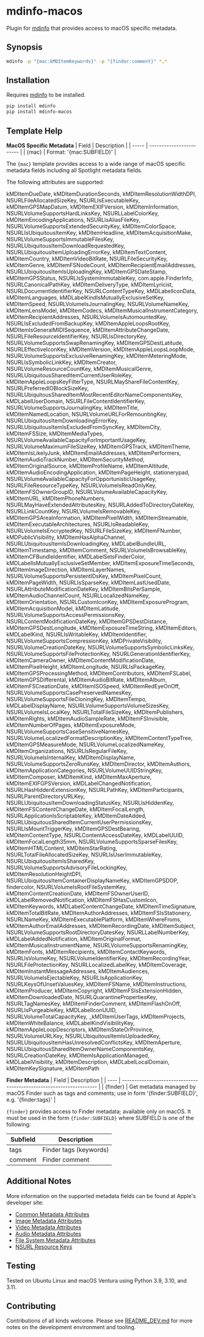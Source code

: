 # mdinfo-macos

Plugin for [mdinfo](https://github.com/RhetTbull/mdinfo) that provides access to macOS specific metadata.

## Synopsis

```bash
mdinfo -p "{mac:kMDItemKeywords}" -p "{finder:comment}" *.*
```

## Installation

Requires [mdinfo](https://github.com/RhetTbull/mdinfo) to be installed.

```bash
pip install mdinfo
pip install mdinfo-macos
```

## Template Help

<!-- [[[cog
import cog
from mdinfo_macos import get_markdown_help 
cog.out(
    "\n{}\n".format(get_markdown_help())
)
]]] -->

**MacOS Specific Metadata**
| Field | Description              |
| ----- | ------------------------ |
| {mac} | Format: '{mac:SUBFIELD}' |


The `{mac}` template provides access to a wide range of macOS specific metadata fields
including all Spotlight metadata fields. 

The following attributes are supported:

kMDItemDueDate, kMDItemDurationSeconds, kMDItemResolutionWidthDPI, NSURLFileAllocatedSizeKey, NSURLIsExecutableKey, kMDItemGPSMapDatum, kMDItemEXIFVersion, kMDItemInformation, NSURLVolumeSupportsHardLinksKey, NSURLLabelColorKey, kMDItemEncodingApplications, NSURLIsAliasFileKey, NSURLVolumeSupportsExtendedSecurityKey, kMDItemColorSpace, NSURLIsUbiquitousItemKey, kMDItemHeadline, kMDItemAcquisitionMake, NSURLVolumeSupportsImmutableFilesKey, NSURLUbiquitousItemDownloadRequestedKey, NSURLUbiquitousItemUploadingErrorKey, kMDItemTextContent, kMDItemCountry, kMDItemVideoBitRate, NSURLFileSecurityKey, kMDItemGenre, kMDItemFSNodeCount, kMDItemRecipientEmailAddresses, NSURLUbiquitousItemIsUploadingKey, kMDItemGPSDateStamp, kMDItemGPSStatus, NSURLIsSystemImmutableKey, com.apple.FinderInfo, NSURLCanonicalPathKey, kMDItemDeliveryType, kMDItemLyricist, NSURLDocumentIdentifierKey, NSURLContentTypeKey, kMDLabelIconData, kMDItemLanguages, kMDLabelKindIsMutuallyExclusiveSetKey, kMDItemSpeed, NSURLVolumeIsJournalingKey, NSURLVolumeNameKey, kMDItemLensModel, kMDItemCodecs, kMDItemMusicalInstrumentCategory, kMDItemRecipientAddresses, NSURLVolumeIsAutomountedKey, NSURLIsExcludedFromBackupKey, kMDItemAppleLoopsRootKey, kMDItemIsGeneralMIDISequence, kMDItemAttributeChangeDate, NSURLFileResourceIdentifierKey, NSURLIsDirectoryKey, NSURLVolumeSupportsSwapRenamingKey, kMDItemGPSDestLatitude, NSURLEffectiveIconKey, kMDItemVersion, kMDItemAppleLoopsLoopMode, NSURLVolumeSupportsExclusiveRenamingKey, kMDItemMeteringMode, NSURLIsSymbolicLinkKey, kMDItemCreator, NSURLVolumeResourceCountKey, kMDItemMusicalGenre, NSURLUbiquitousSharedItemCurrentUserRoleKey, kMDItemAppleLoopsKeyFilterType, NSURLMayShareFileContentKey, NSURLPreferredIOBlockSizeKey, NSURLUbiquitousSharedItemMostRecentEditorNameComponentsKey, kMDLabelUserDomain, NSURLFileContentIdentifierKey, NSURLVolumeSupportsJournalingKey, kMDItemTitle, kMDItemNamedLocation, NSURLVolumeURLForRemountingKey, NSURLUbiquitousItemDownloadingErrorKey, NSURLUbiquitousItemIsExcludedFromSyncKey, kMDItemCity, kMDItemFSSize, kMDItemMediaTypes, NSURLVolumeAvailableCapacityForImportantUsageKey, NSURLVolumeMaximumFileSizeKey, kMDItemGPSTrack, kMDItemTheme, kMDItemIsLikelyJunk, kMDItemEmailAddresses, kMDItemPerformers, kMDItemAudioTrackNumber, kMDItemSecurityMethod, kMDItemOriginalSource, kMDItemProfileName, kMDItemAltitude, kMDItemAudioEncodingApplication, kMDItemPageHeight, stationerypad, NSURLVolumeAvailableCapacityForOpportunisticUsageKey, NSURLFileResourceTypeKey, NSURLVolumeIsReadOnlyKey, kMDItemFSOwnerGroupID, NSURLVolumeAvailableCapacityKey, kMDItemURL, kMDItemPhoneNumbers, NSURLMayHaveExtendedAttributesKey, NSURLAddedToDirectoryDateKey, NSURLLinkCountKey, NSURLVolumeIsRemovableKey, kMDItemGPSAreaInformation, kMDItemPixelWidth, kMDItemStreamable, kMDItemExecutableArchitectures, NSURLIsReadableKey, NSURLVolumeIsEncryptedKey, NSURLFileSizeKey, kMDItemFNumber, kMDPublicVisibility, kMDItemHasAlphaChannel, NSURLUbiquitousItemIsDownloadingKey, kMDLabelBundleURL, kMDItemTimestamp, kMDItemComment, NSURLVolumeIsBrowsableKey, kMDItemCFBundleIdentifier, kMDLabelSetsFinderColor, kMDLabelIsMutuallyExclusiveSetMember, kMDItemExposureTimeSeconds, kMDItemImageDirection, kMDItemLayerNames, NSURLVolumeSupportsPersistentIDsKey, kMDItemPixelCount, kMDItemPageWidth, NSURLIsSparseKey, kMDItemLastUsedDate, NSURLAttributeModificationDateKey, kMDItemBitsPerSample, kMDItemAudioChannelCount, NSURLLocalizedNameKey, kMDItemOrientation, NSURLCustomIconKey, kMDItemExposureProgram, kMDItemAcquisitionModel, kMDItemLatitude, NSURLVolumeSupportsAccessPermissionsKey, NSURLContentModificationDateKey, kMDItemGPSDestDistance, kMDItemGPSDestLongitude, kMDItemExposureTimeString, kMDItemEditors, kMDLabelKind, NSURLIsWritableKey, kMDItemIdentifier, NSURLVolumeSupportsCompressionKey, kMDPrivateVisibility, NSURLVolumeCreationDateKey, NSURLVolumeSupportsSymbolicLinksKey, NSURLVolumeSupportsFileProtectionKey, NSURLGenerationIdentifierKey, kMDItemCameraOwner, kMDItemContentModificationDate, kMDItemPixelHeight, kMDItemLongitude, NSURLIsPackageKey, kMDItemGPSProcessingMethod, kMDItemContributors, kMDItemFSLabel, kMDItemGPSDifferental, kMDItemAudioBitRate, kMDItemAlbum, kMDItemFSCreationDate, kMDItemISOSpeed, kMDItemRedEyeOnOff, NSURLVolumeSupportsCasePreservedNamesKey, NSURLVolumeSupportsFileCloningKey, kMDItemTempo, kMDLabelDisplayName, NSURLVolumeSupportsVolumeSizesKey, NSURLVolumeIsLocalKey, NSURLTotalFileSizeKey, kMDItemPublishers, kMDItemRights, kMDItemAudioSampleRate, kMDItemFSInvisible, kMDItemNumberOfPages, kMDItemExposureMode, NSURLVolumeSupportsCaseSensitiveNamesKey, NSURLVolumeLocalizedFormatDescriptionKey, kMDItemContentTypeTree, kMDItemGPSMeasureMode, NSURLVolumeLocalizedNameKey, kMDItemOrganizations, NSURLIsRegularFileKey, NSURLVolumeIsInternalKey, kMDItemDisplayName, NSURLVolumeSupportsZeroRunsKey, kMDItemDirector, kMDItemAuthors, kMDItemApplicationCategories, NSURLVolumeUUIDStringKey, kMDItemComposer, kMDItemKind, kMDItemMaxAperture, kMDItemEXIFGPSVersion, kMDLabelChangedNotification, NSURLHasHiddenExtensionKey, NSURLPathKey, kMDItemParticipants, NSURLParentDirectoryURLKey, NSURLUbiquitousItemDownloadingStatusKey, NSURLIsHiddenKey, kMDItemFSContentChangeDate, kMDItemFocalLength, NSURLApplicationIsScriptableKey, kMDItemDateAdded, NSURLUbiquitousSharedItemCurrentUserPermissionsKey, NSURLIsMountTriggerKey, kMDItemGPSDestBearing, kMDItemContentType, NSURLContentAccessDateKey, kMDLabelUUID, kMDItemFocalLength35mm, NSURLVolumeSupportsSparseFilesKey, kMDItemHTMLContent, kMDItemStarRating, NSURLTotalFileAllocatedSizeKey, NSURLIsUserImmutableKey, NSURLUbiquitousItemIsSharedKey, NSURLVolumeSupportsAdvisoryFileLockingKey, kMDItemResolutionHeightDPI, NSURLUbiquitousItemContainerDisplayNameKey, kMDItemGPSDOP, findercolor, NSURLVolumeIsRootFileSystemKey, kMDItemContentCreationDate, kMDItemFSOwnerUserID, kMDLabelRemovedNotification, kMDItemFSHasCustomIcon, kMDItemKeywords, kMDLabelContentChangeDate, kMDItemTimeSignature, kMDItemTotalBitRate, kMDItemAuthorAddresses, kMDItemFSIsStationery, NSURLNameKey, kMDItemExecutablePlatform, kMDItemWhereFroms, kMDItemAuthorEmailAddresses, kMDItemRecordingDate, kMDItemSubject, NSURLVolumeSupportsRootDirectoryDatesKey, NSURLLabelNumberKey, kMDLabelAddedNotification, kMDItemOriginalFormat, kMDItemMusicalInstrumentName, NSURLVolumeSupportsRenamingKey, kMDItemFonts, kMDItemRecipients, kMDItemContactKeywords, NSURLIsVolumeKey, NSURLVolumeIdentifierKey, kMDItemRecordingYear, NSURLFileProtectionKey, NSURLLocalizedLabelKey, kMDItemCoverage, kMDItemInstantMessageAddresses, kMDItemAudiences, NSURLVolumeIsEjectableKey, NSURLIsApplicationKey, NSURLKeysOfUnsetValuesKey, kMDItemFSName, kMDItemInstructions, kMDItemProducer, kMDItemCopyright, kMDItemFSIsExtensionHidden, kMDItemDownloadedDate, NSURLQuarantinePropertiesKey, NSURLTagNamesKey, kMDItemFinderComment, kMDItemFlashOnOff, NSURLIsPurgeableKey, kMDLabelIconUUID, NSURLVolumeTotalCapacityKey, _kMDItemUserTags, kMDItemProjects, kMDItemWhiteBalance, kMDLabelKindVisibilityKey, kMDItemAppleLoopDescriptors, kMDItemStateOrProvince, NSURLVolumeURLKey, NSURLUbiquitousItemIsUploadedKey, NSURLUbiquitousItemHasUnresolvedConflictsKey, kMDItemAperture, NSURLUbiquitousSharedItemOwnerNameComponentsKey, NSURLCreationDateKey, kMDItemIsApplicationManaged, kMDLabelVisibility, kMDItemDescription, kMDLabelLocalDomain, kMDItemKeySignature, kMDItemPath

**Finder Metadata**
| Field | Description                                                          |
| ---- | -------------------------------------------------------------------- |
| {finder} | Get metadata managed by macOS Finder such as tags and comments; use in form '{finder:SUBFIELD}', e.g. '{finder:tags}' |


`{finder}` provides access to Finder metadata; available only on macOS. It must be used in the form `{finder:SUBFIELD}` 
where SUBFIELD is one of the following:

| Subfield | Description            |
| -------- | ---------------------- |
| tags     | Finder tags (keywords) |
| comment  | Finder comment         |


<!-- [[[end]]] -->

## Additional Notes

More information on the supported metadata fields can be found at Apple's developer site:

* [Common Metadata Attributes](https://developer.apple.com/documentation/coreservices/file_metadata/mditem/common_metadata_attribute_keys?language=objc)
* [Image Metadata Attributes](https://developer.apple.com/documentation/coreservices/file_metadata/mditem/image_metadata_attribute_keys?language=objc)
* [Video Metadata Attributes](https://developer.apple.com/documentation/coreservices/file_metadata/mditem/video_metadata_attribute_keys?language=objc)
* [Audio Metadata Attributes](https://developer.apple.com/documentation/coreservices/file_metadata/mditem/audio_metadata_attribute_keys?language=objc)
* [File System Metadata Attributes](https://developer.apple.com/documentation/coreservices/file_metadata/mditem/file_system_metadata_attribute_keys?language=objc)
* [NSURL Resource Keys](https://developer.apple.com/documentation/foundation/nsurlresourcekey?language=objc)

## Testing

Tested on Ubuntu Linux and macOS Ventura using Python 3.9, 3.10, and 3.11.

## Contributing

Contributions of all kinds welcome. Please see [README_DEV.md](README_DEV.md) for more notes on the development environment and tooling.
